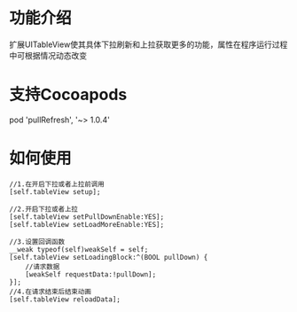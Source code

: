 # 功能介绍
扩展UITableView使其具体下拉刷新和上拉获取更多的功能，属性在程序运行过程中可根据情况动态改变
# 支持Cocoapods
pod 'pullRefresh', '~> 1.0.4'
# 如何使用
    //1.在开启下拉或者上拉前调用
    [self.tableView setup];
    
    //2.开启下拉或者上拉
    [self.tableView setPullDownEnable:YES];
    [self.tableView setLoadMoreEnable:YES];
    
    //3.设置回调函数
    __weak typeof(self)weakSelf = self;
    [self.tableView setLoadingBlock:^(BOOL pullDown) {
        //请求数据  
        [weakSelf requestData:!pullDown];
    }];
    //4.在请求结束后结束动画
    [self.tableView reloadData];
